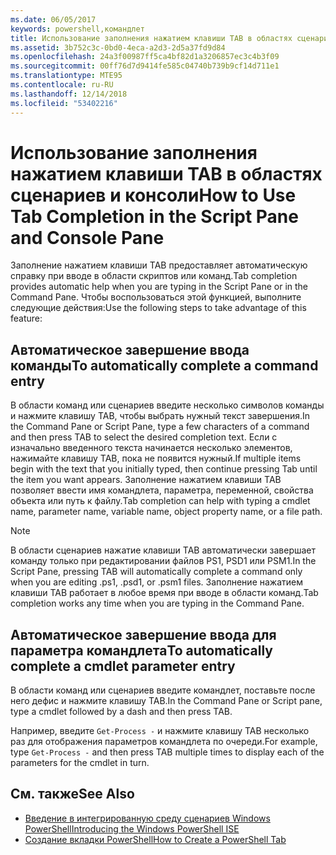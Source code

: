 ```yaml
---
ms.date: 06/05/2017
keywords: powershell,командлет
title: Использование заполнения нажатием клавиши TAB в областях сценариев и консоли
ms.assetid: 3b752c3c-0bd0-4eca-a2d3-2d5a37fd9d84
ms.openlocfilehash: 24a3f00987ff5ca4bf82d1a3206857ec3c4b3f09
ms.sourcegitcommit: 00ff76d7d9414fe585c04740b739b9cf14d711e1
ms.translationtype: MTE95
ms.contentlocale: ru-RU
ms.lasthandoff: 12/14/2018
ms.locfileid: "53402216"
---
```

# <a name="how-to-use-tab-completion-in-the-script-pane-and-console-pane"></a><span data-ttu-id="234fd-103">Использование заполнения нажатием клавиши TAB в областях сценариев и консоли</span><span class="sxs-lookup"><span data-stu-id="234fd-103">How to Use Tab Completion in the Script Pane and Console Pane</span></span>

<span data-ttu-id="234fd-104">Заполнение нажатием клавиши TAB предоставляет автоматическую справку при вводе в области скриптов или команд.</span><span class="sxs-lookup"><span data-stu-id="234fd-104">Tab completion provides automatic help when you are typing in the Script Pane or in the Command Pane.</span></span> <span data-ttu-id="234fd-105">Чтобы воспользоваться этой функцией, выполните следующие действия:</span><span class="sxs-lookup"><span data-stu-id="234fd-105">Use the following steps to take advantage of this feature:</span></span>

## <a name="to-automatically-complete-a-command-entry"></a><span data-ttu-id="234fd-106">Автоматическое завершение ввода команды</span><span class="sxs-lookup"><span data-stu-id="234fd-106">To automatically complete a command entry</span></span>

<span data-ttu-id="234fd-107">В области команд или сценариев введите несколько символов команды и нажмите клавишу TAB, чтобы выбрать нужный текст завершения.</span><span class="sxs-lookup"><span data-stu-id="234fd-107">In the Command Pane or Script Pane, type a few characters of a command and then press TAB to select the desired completion text.</span></span> <span data-ttu-id="234fd-108">Если с изначально введенного текста начинается несколько элементов, нажимайте клавишу TAB, пока не появится нужный.</span><span class="sxs-lookup"><span data-stu-id="234fd-108">If multiple items begin with the text that you initially typed, then continue pressing Tab until the item you want appears.</span></span> <span data-ttu-id="234fd-109">Заполнение нажатием клавиши TAB позволяет ввести имя командлета, параметра, переменной, свойства объекта или путь к файлу.</span><span class="sxs-lookup"><span data-stu-id="234fd-109">Tab completion can help with typing a cmdlet name, parameter name, variable name, object property name, or a file path.</span></span>

> [!NOTE]
> <span data-ttu-id="234fd-110">В области сценариев нажатие клавиши TAB автоматически завершает команду только при редактировании файлов PS1, PSD1 или PSM1.</span><span class="sxs-lookup"><span data-stu-id="234fd-110">In the Script Pane, pressing TAB will automatically complete a command only when you are editing .ps1, .psd1, or .psm1 files.</span></span> <span data-ttu-id="234fd-111">Заполнение нажатием клавиши TAB работает в любое время при вводе в области команд.</span><span class="sxs-lookup"><span data-stu-id="234fd-111">Tab completion works any time when you are typing in the Command Pane.</span></span>

## <a name="to-automatically-complete-a-cmdlet-parameter-entry"></a><span data-ttu-id="234fd-112">Автоматическое завершение ввода для параметра командлета</span><span class="sxs-lookup"><span data-stu-id="234fd-112">To automatically complete a cmdlet parameter entry</span></span>

<span data-ttu-id="234fd-113">В области команд или сценариев введите командлет, поставьте после него дефис и нажмите клавишу TAB.</span><span class="sxs-lookup"><span data-stu-id="234fd-113">In the Command Pane or Script pane, type a cmdlet followed by a dash and then press TAB.</span></span>

<span data-ttu-id="234fd-114">Например, введите `Get-Process -` и нажмите клавишу TAB несколько раз для отображения параметров командлета по очереди.</span><span class="sxs-lookup"><span data-stu-id="234fd-114">For example, type `Get-Process -` and then press TAB multiple times to display each of the parameters for the cmdlet in turn.</span></span>

## <a name="see-also"></a><span data-ttu-id="234fd-115">См. также</span><span class="sxs-lookup"><span data-stu-id="234fd-115">See Also</span></span>

- [<span data-ttu-id="234fd-116">Введение в интегрированную среду сценариев Windows PowerShell</span><span class="sxs-lookup"><span data-stu-id="234fd-116">Introducing the Windows PowerShell ISE</span></span>](Introducing-the-Windows-PowerShell-ISE.md)
- [<span data-ttu-id="234fd-117">Создание вкладки PowerShell</span><span class="sxs-lookup"><span data-stu-id="234fd-117">How to Create a PowerShell Tab</span></span>](How-to-Create-a-PowerShell-Tab-in-Windows-PowerShell-ISE.md)
